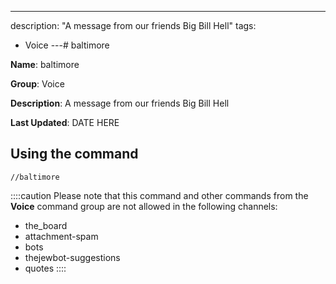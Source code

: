---
description: "A message from our friends Big Bill Hell"
tags:
  - Voice
---# baltimore

**Name**: baltimore

**Group**: Voice

**Description**: A message from our friends Big Bill Hell

**Last Updated**: DATE HERE

## Using the command

    //baltimore

::::caution Please note that this command and other commands from the **Voice** command group are not allowed in the following channels:
- the_board
- attachment-spam
- bots
- thejewbot-suggestions
- quotes
::::